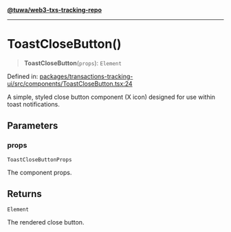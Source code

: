[**@tuwa/web3-txs-tracking-repo**](../../../README.md)

***

# ToastCloseButton()

> **ToastCloseButton**(`props`): `Element`

Defined in: [packages/transactions-tracking-ui/src/components/ToastCloseButton.tsx:24](https://github.com/TuwaIO/web3-transactions-tracking/blob/c87bb81c0dc080f98f542d784eb666c2213977c9/packages/transactions-tracking-ui/src/components/ToastCloseButton.tsx#L24)

A simple, styled close button component (X icon) designed for use within toast notifications.

## Parameters

### props

`ToastCloseButtonProps`

The component props.

## Returns

`Element`

The rendered close button.
